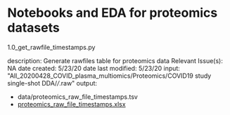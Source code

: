 # Notebooks and EDA for proteomics datasets

1.0_get_rawfile_timestamps.py

description: Generate rawfiles table for proteomics data
Relevant Issue(s): NA
date created: 5/23/20
date last modified: 5/23/20
input: "All_20200428_COVID_plasma_multiomics/Proteomics/COVID19 study single-shot DDA/*/*.raw"
output:
  - data/proteomics_raw_file_timestamps.tsv
  - [proteomics_raw_file_timestamps.xlsx](https://docs.google.com/spreadsheets/d/1GftO-cTfZURquhVuCGQBXe3QcwwABnYW/edit#gid=1832301628)
